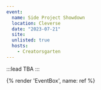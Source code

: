 ```yaml
---
event:
  name: Side Project Showdown
  location: Cleverse
  date: "2023-07-21"
  site:
  unlisted: true
  hosts:
    - Creatorsgarten
---
```


:::lead
TBA
:::

{% render 'EventBox', name: ref %}
